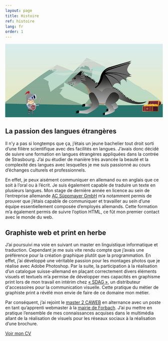 ```yaml
---
layout: page
title: Histoire
ref: histoire
lang: fr
order: 1
---
```



<div class="wrapper">
    <img class="mon_histoire" src="img/mon_histoire.jpg"/>
    
<h2>La passion des langues étrangères</h2>
    <div class="histoire-langues">
<p>Il n’y a pas si longtemps que ça, j’étais un jeune bachelier tout droit sorti d’une filière scientifique avec des facilités en langues. J’avais donc décidé de suivre une formation en langues étrangères appliquées dans la contrée de Strasbourg. J’ai pu étudier de manière très avancée la beauté et la complexité des langues avec lesquelles je me suis passionné au cours d’échanges culturels et professionnels.</p><p>En effet, je peux aisément communiquer en allemand ou en anglais que ce soit à l’oral ou à l’écrit. Je suis également capable de traduire un texte en plusieurs langues. Mon stage de dernière année en licence au sein de l’entreprise allemande <a href="https://www.acsueppmayer.de/" target="_blank">AC Süppmayer GmbH</a> m’a notamment permis de prouver que j’étais capable de communiquer et travailler au sein d’une équipe essentiellement composée d’employés allemands. Cette formation m’a également permis de suivre l’option HTML, ce fût mon premier contact avec le monde du web.</p> 
    </div>

<h2>Graphiste web et print en herbe</h2>
    <div class="histoire-langues">
<p>J’ai poursuivi ma voie en suivant un master en linguistique informatique et traduction. Cependant je me suis vite rendu compte que j’avais une préférence pour la création graphique plutôt que la programmation. En effet, j’ai développé une véritable passion pour les montages photos que je réalise avec Adobe Photoshop. Par la suite, la participation à la réalisation d’un catalogue suisse-allemand en plaçant correctement divers éléments visuels et textuels m’a permise de développer mes capacités en graphisme print lors de mon travail en intérim chez <a href="https://www.boutique-sdag.net/" target="_blank">« SDAG »</a>, un distributeur d'accessoires pour la communication visuelle. Cette pratique du métier de graphiste print a révélé mon envie de faire de ce domaine mon métier.</p><p>Par conséquent, j’ai rejoint le <a href="https://mastercaweb.u-strasbg.fr/" target="_blank">master 2 CAWEB</a> en alternance avec un poste en tant qu’apprenti webmaster à la <a href="http://www.mairie-forbach.fr/" target="_blank">mairie de Forbach</a>. J’ai pu mettre en pratique l’ensemble de mes connaissances acquises dans le multimédia allant de la réalisation de visuels pour les réseaux sociaux à la réalisation d’une brochure.</p>
    </div>
    
    
<a href="docs/CV%20Vincent%20GOLOMBEK.pdf" target="_blank"><div class="button_cv">Voir mon CV</div></a>
    
    
    
</div>
